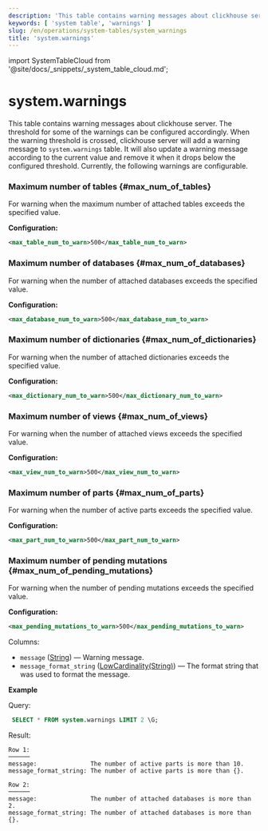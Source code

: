 ```yaml
---
description: 'This table contains warning messages about clickhouse server.'
keywords: [ 'system table', 'warnings' ]
slug: /en/operations/system-tables/system_warnings
title: 'system.warnings'
---
```


import SystemTableCloud from '@site/docs/_snippets/_system_table_cloud.md';

# system.warnings

<SystemTableCloud/>

This table contains warning messages about clickhouse server. The threshold for some of the warnings can be configured
accordingly. When the warning threshold is crossed, clickhouse server will add a warning message to `system.warnings`
table. It will also update a warning message according to the current value and remove it when it drops below the
configured threshold. Currently, the following warnings are configurable.

### Maximum number of tables {#max_num_of_tables}

For warning when the maximum number of attached tables exceeds the specified value.

**Configuration:**

```xml
<max_table_num_to_warn>500</max_table_num_to_warn>
```

### Maximum number of databases {#max_num_of_databases}

For warning when the number of attached databases exceeds the specified value.

**Configuration:**

```xml
<max_database_num_to_warn>500</max_database_num_to_warn>
```

### Maximum number of dictionaries {#max_num_of_dictionaries}

For warning when the number of attached dictionaries exceeds the specified value.

**Configuration:**

```xml
<max_dictionary_num_to_warn>500</max_dictionary_num_to_warn>
```

### Maximum number of views {#max_num_of_views}

For warning when the number of attached views exceeds the specified value.

**Configuration:**

```xml
<max_view_num_to_warn>500</max_view_num_to_warn>
```

### Maximum number of parts {#max_num_of_parts}

For warning when the number of active parts exceeds the specified value.

**Configuration:**

```xml
<max_part_num_to_warn>500</max_part_num_to_warn>
```

### Maximum number of pending mutations {#max_num_of_pending_mutations}

For warning when the number of pending mutations exceeds the specified value.

**Configuration:**

```xml
<max_pending_mutations_to_warn>500</max_pending_mutations_to_warn>
```

Columns:

- `message` ([String](../../sql-reference/data-types/string.md)) — Warning message.
- `message_format_string` ([LowCardinality(String)](../../sql-reference/data-types/string.md)) — The format string that
  was used to format the message.

**Example**

Query:

``` sql
 SELECT * FROM system.warnings LIMIT 2 \G;
```

Result:

``` text
Row 1:
──────
message:               The number of active parts is more than 10.
message_format_string: The number of active parts is more than {}.

Row 2:
──────
message:               The number of attached databases is more than 2.
message_format_string: The number of attached databases is more than {}.
```
